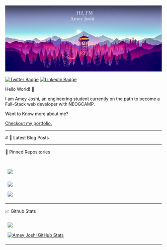 [![AMEY JOSHI GitHub Banner](./images/AmeyCover.jpg)](https://dev.to/skullninja72)

[![Twitter Badge](https://img.shields.io/twitter/url?style=social&url=https%3A%2F%2Ftwitter.com%2FAmeyRJoshi
)](https://twitter.com/AmeyRJoshi)
[![LinkedIn Badge](https://img.shields.io/badge/LinkedIn-Profile-informational?style=flat&logo=linkedin&logoColor=white&color=0D76A8)](https://www.linkedin.com/in/amey-joshi-a72bb6136/)
<br>
<p> Hello World! 👋</p>
<p> I am Amey Joshi, an engineering student currently  on the path to become a Full-Stack web developer with NEOGCAMP.</p>
<p> Want to Know more about me?</p><a href = "https://arj-portfolio.netlify.app">Checkout my portfolio.</a>
<br>
<hr>
 # 📩 Latest Blog Posts
<!-- BLOG-POST-LIST:START -->
<!-- BLOG-POST-LIST:END -->
<br>
<hr>


📌 Pinned Repositories <br><br>

<a href="https://github.com/AmeyRJoshi/Budget-App">
  <img align="center" style="margin:1rem 0.5rem" src="https://github-readme-stats.vercel.app/api/pin/?username=AmeyRJoshi&repo=Budget-App&title_color=ffffff&text_color=c9cacc&icon_color=4AB197&bg_color=1A2B34" />
</a>

<br>

<a href="https://github.com/AmeyRJoshi/Registration-Form-website">
  <img align="center" style="margin:0.5rem" src="https://github-readme-stats.vercel.app/api/pin/?username=AmeyRJoshi&repo=Registration-Form-website&text_color=c9cacc&icon_color=4AB197&bg_color=1A2B34" />
</a>
<br>
<a href="https://github.com/AmeyRJoshi/cash-register-program">
  <img align="center" style="margin:0.5rem" src="https://github-readme-stats.vercel.app/api/pin/?username=AmeyRJoshi&repo=cash-register-program&title_color=ffffff&text_color=c9cacc&icon_color=4AB197&bg_color=1A2B34" />
</a>
<hr>

📈 Github Stats

<a href="https://github.com/AmeyRJoshi">
  <img align="center" style="margin:0.5rem" src="https://github-readme-stats.vercel.app/api/top-langs/?username=AmeyRJoshi&hide=html,css&title_color=ffffff&text_color=c9cacc&icon_color=4AB197&bg_color=1A2B34" />
</a>
<br>

<a href="https://github.com/AmeyRJoshi">
  <img align="center" style="margin:0.5rem" src="https://github-readme-stats.vercel.app/api?username=AmeyRJoshi&show_icons=true&line_height=27&count_private=true&title_color=ffffff&text_color=c9cacc&icon_color=4AB097&bg_color=1A2B34" alt="Amey Joshi GitHub Stats" />
</a>

<hr>